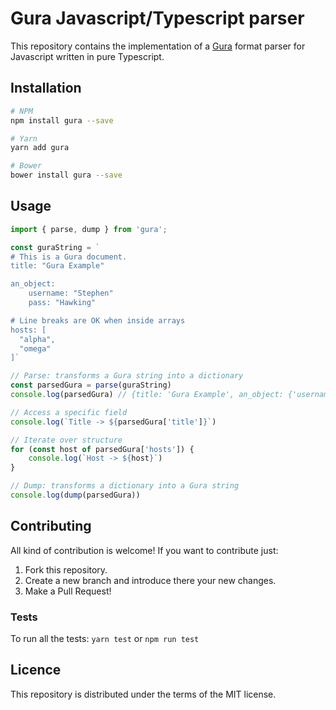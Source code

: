 # Gura Javascript/Typescript parser

This repository contains the implementation of a [Gura][gura] format parser for Javascript written in pure Typescript.


## Installation

```sh
# NPM
npm install gura --save

# Yarn
yarn add gura

# Bower
bower install gura --save
```


## Usage

```typescript
import { parse, dump } from 'gura';

const guraString = `
# This is a Gura document.
title: "Gura Example"

an_object:
    username: "Stephen"
    pass: "Hawking"

# Line breaks are OK when inside arrays
hosts: [
  "alpha",
  "omega"
]`

// Parse: transforms a Gura string into a dictionary
const parsedGura = parse(guraString)
console.log(parsedGura) // {title: 'Gura Example', an_object: {'username': 'Stephen', 'pass': 'Hawking'}, hosts: ['alpha', 'omega']}

// Access a specific field
console.log(`Title -> ${parsedGura['title']}`)

// Iterate over structure
for (const host of parsedGura['hosts']) {
    console.log(`Host -> ${host}`)
}

// Dump: transforms a dictionary into a Gura string
console.log(dump(parsedGura))
```


## Contributing

All kind of contribution is welcome! If you want to contribute just:

1. Fork this repository.
1. Create a new branch and introduce there your new changes.
1. Make a Pull Request!


### Tests

To run all the tests: `yarn test` or `npm run test`

[gura]: https://github.com/jware-solutions/gura


## Licence

This repository is distributed under the terms of the MIT license.